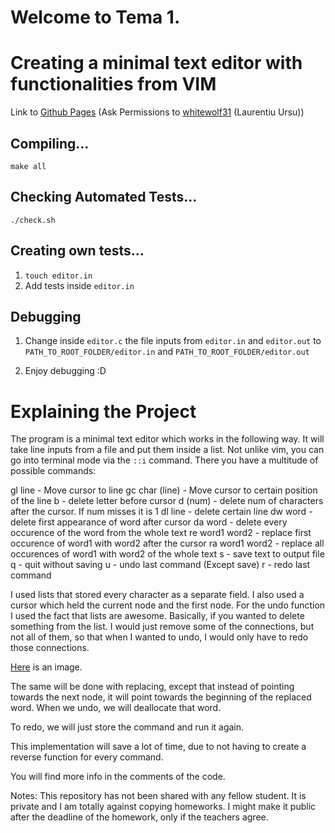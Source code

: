 # Welcome to Tema 1.
# Creating a minimal text editor with functionalities from VIM

Link to [Github Pages](https://github.com/whitewolf31/SD/tree/master/Tema%201)
(Ask Permissions to [whitewolf31](https://github.com/whitewolf31) (Laurentiu Ursu))

## Compiling...

`make all`

## Checking Automated Tests...

`./check.sh`

## Creating own tests...

1) `touch editor.in`
2) Add tests inside `editor.in`

## Debugging

1) Change inside `editor.c` the file inputs from `editor.in` and `editor.out` to `PATH_TO_ROOT_FOLDER/editor.in` and `PATH_TO_ROOT_FOLDER/editor.out`

2) Enjoy debugging :D

# Explaining the Project

The program is a minimal text editor which works in the following way. It will take line inputs from a file and put them inside a list. Not unlike vim, you can go into terminal mode via the `::i` command. There you have a multitude of possible commands:

gl line - Move cursor to line
gc char (line) - Move cursor to certain position of the line
b - delete letter before cursor
d (num) - delete num of characters after the cursor. If num misses it is 1
dl line - delete certain line
dw word - delete first appearance of word after cursor
da word - delete every occurence of the word from the whole text
re word1 word2 - replace first occurence of word1 with word2 after the cursor
ra word1 word2 - replace all occurences of word1 with word2 of the whole text
s - save text to output file
q - quit without saving
u - undo last command (Except save)
r - redo last command

I used lists that stored every character as a separate field. I also used a cursor which held the current node and the first node. For the undo function I used the fact that lists are awesome. Basically, if you wanted to delete something from the list. I would just remove some of the connections, but not all of them, so that when I wanted to undo, I would only have to redo those connections.

[Here](https://imgur.com/a/sqqaujT) is an image.

The same will be done with replacing, except that instead of pointing towards the next node, it will point towards the beginning of the replaced word. When we undo, we will deallocate that word.

To redo, we will just store the command and run it again.

This implementation will save a lot of time, due to not having to create a reverse function for every command.

You will find more info in the comments of the code.

Notes:
This repository has not been shared with any fellow student. It is private and I am totally against copying homeworks. I might make it public after the deadline of the homework, only if the teachers agree.